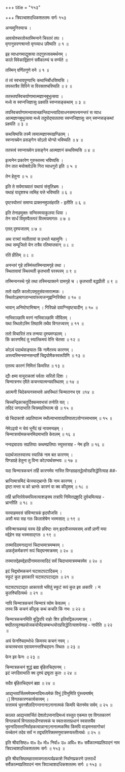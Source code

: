 +++
title = "१५३"

+++
त्रिपञ्चाशदधिकशततमः सर्गः १५३  
  
अन्यमुनिरुवाच ।  
  
आवयोश्चरतोस्तस्मिन्वने चिरतरं तपः ।  
मृगानुसरणश्रान्तो मृगव्याध उपैष्यति ॥ १ ॥  
  
इह व्याधागमाद्युक्त्या तद्गुरुत्वसमर्थनम् ।  
काले विवेकाद्विज्ञानं सर्वैकात्म्यं च वर्ण्यते ॥   
  
तस्मिन् वर्णितगुणे वने ॥ १ ॥  
  
तं त्वं स्वभावपुण्याभिः कथाभिर्बोधयिष्यसि ।  
तपस्तत्रैव विपिने स विरक्तश्चरिष्यति ॥ २ ॥  
  
ततस्तपस्विचर्याणामात्मज्ञानबुभुत्सया ।  
मध्ये स स्वप्नजिज्ञासुः प्रक्ष्यति स्वप्नसङ्कथाम् ॥ ३ ॥  
  
तपस्विचर्याणामभ्यासाच्छान्तिदान्त्यादिसाधनसम्पत्त्यनन्तरं स व्याध   
आत्मज्ञानबुभुत्सया मध्ये तदुपोद्घाततया स्वप्नजिज्ञासुः सन् स्वप्नसङ्कथां   
प्रक्ष्यति ॥ ३ ॥  
  
कथयिष्यसि तस्मै त्वमात्मज्ञानमखण्डितम् ।  
स्वप्नाख्येन प्रसङ्गेन सोऽतो योग्यो भविष्यति ॥ ४ ॥  
  
ततस्त्वं स्वप्नाख्येन प्रसङ्गेन आत्मज्ञानं कथयिष्यसि ॥ ४ ॥  
  
इत्यनेन प्रकारेण गुरुस्तस्य भविष्यसि ।  
तेन तात मयोक्तोऽसि गिरा व्याधगुरो इति ॥ ५ ॥  
  
तेन हेतुना ॥ ५ ॥  
  
इति ते सर्वमाख्यातं यथायं संसृतिभ्रमः ।  
यथाहं यादृशश्च त्वमिह यत्ते भविष्यति ॥ ६ ॥  
  
पृष्टस्योत्तरं समाप्य प्राक्तनमुपसंहरति - इतीति ॥ ६ ॥  
  
इति तेनाहमुक्तः सन्विस्मयाकुलया धिया ।  
तेन सार्धं विमृश्यैतत्परं विस्मयमागतः ॥ ७ ॥  
  
एतत् दृश्यजातम् ॥ ७ ॥  
  
अथ रात्र्यां व्यतीतायां स प्रभाते महामुनिः ।  
तथा सम्पूजितो येन तत्रैव रतिमाप्तवान् ॥ ८ ॥  
  
रतिं प्रीतिम् ॥ ८ ॥  
  
अनन्तरं गृहे तस्मिंस्तस्मिन्ग्रामगृहे तथा ।  
स्थितावावां स्थिरमती कृतभावौ परस्परम् ॥ ९ ॥  
  
तस्मिन्वनस्थे गृहे तथा तस्मिन्प्राक्तने ग्रामगृहे च । कृतभावौ बद्धप्रीती ॥ ९ ॥  
  
ततो वहति कालोऽयमृतुसंवत्सरात्मकः ।  
स्थितोऽहमागतान्भावांस्त्यजन्गृह्णन्गिरिर्यथा ॥ १० ॥  
  
भावान् अनिष्टेष्टमिश्रान् । गिरिपक्षे दवाग्निवृष्ट्यादीन् ॥ १० ॥  
  
नाभिवाञ्छामि मरणं नाभिवाञ्छामि जीवितम् ।  
यथा स्थितोऽस्मि तिष्ठामि तथैव विगतज्वरम् ॥ ११ ॥  
  
ततो विचारितं तत्र तन्मया दृश्यमण्डलम् ।  
किं कारणमिदं तु स्यात्किमयं वेत्ति चेतसा ॥ १२ ॥  
  
कोऽयं पदार्थसङ्घातः किं नामैतस्य कारणम् ।  
अस्त्यस्मिन्स्वप्नसन्दर्शे चिद्व्योमैकस्वरूपिणि ॥ १३ ॥  
  
एतस्य कारणं निमित्तं किमस्ति ॥ १३ ॥  
  
द्यौः क्षमा वायुराकाशं पर्वताः सरितो दिशः ।  
चिन्मात्रनभ एवैते कचन्त्यात्मन्यवस्थितम् ॥ १४ ॥  
  
आत्मनी चिदेकघनस्वभावे अवस्थितं चिन्मातनभ एव ॥१४ ॥  
  
चिच्चन्द्रिकाचतुर्दिक्कमवभासं तनोति यत् ।  
तदिदं जगदाभाति चित्रमप्रतिघात्म खे ॥ १५ ॥  
  
खे चिदाकाशे अप्रतिघात्म स्थौल्याभावात्प्रतिघाताऽयोग्यस्वभावम् ॥ १५ ॥  
  
नेमेऽद्रयो न चेयं भूर्नेदं खं नायमप्यहम् ।  
चिन्मात्रव्योमकचनमिदमाभाति केवलम् ॥ १६ ॥  
  
नन्वद्र्यादयः सप्रतिघाः कथमप्रतिघाः स्युस्तत्राह - नेम इति ॥ १६ ॥  
  
पदार्थजातस्यास्य स्यात्किं नाम बत कारणम् ।  
पिण्डग्रहे हेतुना तु विना कोऽप्यर्थसम्भवः ॥ १७ ॥  
  
यदा चिन्मात्रकचनं तर्हि कारणमेव नास्ति पिण्डग्रहतद्धेत्वोरप्रसिद्धेरित्याह ##-  
  
भ्रान्तिमात्रमिदं चेत्स्याद्भ्रान्तेः किं नाम कारणम् ।  
द्रष्टा मन्ता च को भ्रान्तेः कारणं वा क्व कीदृशम् ॥ १८ ॥  
  
तर्हि भ्रान्तिरेवेयमस्त्वित्याशङ्क्य तत्रापि निमित्तद्रष्ट्रादि दुर्वचमित्याह -   
भ्रान्तीति ॥ १८ ॥  
  
यस्याहमवसं संविन्मात्रकं हृदयौजसि ।  
असौ मया सह गतः किलाशेषेण भस्मसात् ॥ १९ ॥  
  
संविन्मात्रकमहं यस्य देहे प्रविष्टः सन् हृदयौजस्यवसम् असौ प्राणी मया   
मद्देहेन सह भस्मसाद्गतः ॥ १९ ॥  
  
तस्मादिदमनाद्यन्तं चिदाभामात्रमम्बरम् ।  
अकर्तृकर्मकरणं रूपं चिद्घनमक्रमम् ॥ २० ॥  
  
तस्मात्तद्देहमद्देहादीनामसत्त्वादिदं सर्वं चिदाभामात्रमम्बरमेव ॥ २० ॥  
  
इदं चिद्व्योमकचनं घटावटपटादिकम् ।  
स्फुटं कुत इवाकारि घटावटपटाद्यतः ॥ २१ ॥  
  
घटावटपटाद्यत आकारतो भवितुं स्फुटं रूपं कुत इव अकारि । न   
कुतश्चिदित्यर्थः ॥ २१ ॥  
  
नापि चिन्मात्रकचनं चिन्मात्रं व्योम केवलम् ।  
तस्य किं कचनं कीदृक् कथं कचति किं नभः ॥ २२ ॥  
  
चिन्मात्रकचनमिति बुद्धिरपि राहोः शिर इतिवद्विकल्पमात्रम् ।   
षष्ठीतत्पुरुषप्रयोजकयोर्भेदसम्बन्धयोरप्रसिद्धेरित्याशयेनाह - नापीति ॥ २२   
॥  
  
अयं फेनश्चिदम्भोधेः किमस्य कचनं नवम् ।  
कचत्स्वभाव एवायमनन्तश्चिद्घनः स्थितः ॥ २३ ॥  
  
फेन इव फेनः ॥ २३ ॥  
  
चिन्मात्रकचनं शुद्धं ब्रह्म बृंहितचिद्घनम् ।  
इदं जगदिवाभाति क्व दृश्यं द्रष्ट्टता कुतः ॥ २४ ॥  
  
सदैव बृंहितचिद्घनं ब्रह्म ॥ २४ ॥  
  
आद्यन्तवर्जितममेयमनादिमध्यमेकं विभुं [विभुमिति पुंस्त्वमार्षम्   
।] विगतकारणकार्यसत्त्वम् ।  
सत्तामयं भुवनशैलदिगन्तनानाऽनानात्मकं किमपि चेतनमेव सर्वम् ॥ २५ ॥  
  
कालत आद्यन्तवर्जितं देशतोऽप्यनादिमध्यं वस्तुत एकमत एव विगतकारणं   
विगतकार्यं विगततदधीनसत्त्वकं च स्वतःसत्ताप्रधानं स्वसत्तयैव   
भुवनादिसत्तानिर्वाहकत्वान्नानाऽनानात्मकमिव किमपि वाङ्मनसागोचरं   
यच्चेतनं तदेव सर्वं न तद्व्यतिरिक्तमणुमात्रमप्यस्तीत्यर्थः ॥ २५ ॥  
  
इति श्रीवासिष्ठ० वा० दे० मो० निर्वा० उ० अवि० श० सर्वैकात्म्यप्रतिपादनं नाम   
त्रिपञ्चाशदधिकशततमः सर्गः ॥ १५३ ॥  
  
इति श्रीवासिष्ठमहारामायणतात्पर्यप्रकाशे निर्वाणप्रकरणे उत्तरार्धे   
सर्वैकात्म्यप्रतिपादनं नाम त्रिपञ्चाशदधिकशततमः सर्गः ॥ १५३ ॥  
  
  